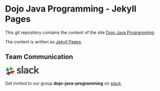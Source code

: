 # Dojo Java Programming - Jekyll Pages

This git repository contains the content of the site [Dojo Java Programming](http://dojo-java-programming.github.io).

The content is written as [Jekyll Pages](https://jekyllrb.com/docs/pages/).


## Team Communication
 
[![slack](https://raw.githubusercontent.com/dojo-java-programming/dojo-java-programming.github.com/master/images/slack_cmyk-112x32.png)](https://dojo-java-programming.slack.com) 

Get invited to our group __dojo-java-programming__ on [slack](https://dojo-java-programming.slack.com).